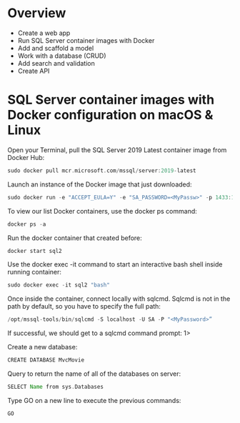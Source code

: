 # Overview
- Create a web app
- Run SQL Server container images with Docker
- Add and scaffold a model
- Work with a database (CRUD)
- Add search and validation
- Create API


# SQL Server container images with Docker configuration on macOS & Linux

Open your Terminal, pull the SQL Server 2019 Latest container image from Docker Hub:
```groovy
sudo docker pull mcr.microsoft.com/mssql/server:2019-latest
```


Launch an instance of the Docker image that just downloaded:
```groovy
sudo docker run -e "ACCEPT_EULA=Y" -e "SA_PASSWORD=<MyPassw>" -p 1433:1433 --name sql2 -d mcr.microsoft.com/mssql/server:2019-latest
```


To view our list Docker containers, use the docker ps command:
```groovy
docker ps -a
```


Run the docker container that created before:
```groovy
docker start sql2
```


Use the docker exec -it command to start an interactive bash shell inside running container:
```groovy
sudo docker exec -it sql2 "bash"
```


Once inside the container, connect locally with sqlcmd. Sqlcmd is not in the path by default, so you have to specify the full path:
```groovy
/opt/mssql-tools/bin/sqlcmd -S localhost -U SA -P "<MyPassword>”
```
If successful, we should get to a sqlcmd command prompt: 1>


Create a new database: 
```groovy
CREATE DATABASE MvcMovie
```


Query to return the name of all of the databases on server: 
```groovy
SELECT Name from sys.Databases
```


Type GO on a new line to execute the previous commands:  
```groovy
GO
```


